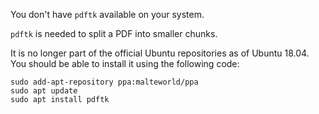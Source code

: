 You don't have `pdftk` available on your system.

`pdftk` is needed to split a PDF into smaller chunks.

It is no longer part of the official Ubuntu repositories as of Ubuntu 18.04. You should be able to install it using the following code:
```
sudo add-apt-repository ppa:malteworld/ppa
sudo apt update
sudo apt install pdftk
```
